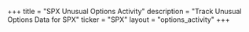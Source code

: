 +++
title = "SPX Unusual Options Activity"
description = "Track Unusual Options Data for SPX"
ticker = "SPX"
layout = "options_activity"
+++

